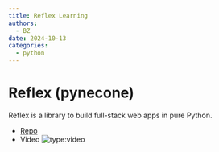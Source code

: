 ```yaml
---
title: Reflex Learning
authors:
  - BZ
date: 2024-10-13
categories: 
  - python
---
```


# Reflex (pynecone)
Reflex is a library to build full-stack web apps in pure Python.
<!-- more -->
- [Repo](https://github.com/reflex-dev/reflex)
- Video 
![type:video](https://www.youtube.com/embed/ITOZkzjtjUA)
